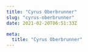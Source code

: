 ```yaml
---
title: "Cyrus Oberbrunner"
slug: "cyrus-oberbrunner"
date: 2021-02-20T06:51:33Z

meta:
  title: "Cyrus Oberbrunner"
---
```


